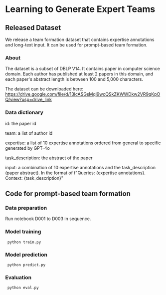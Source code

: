 # Learning to Generate Expert Teams

## Released Dataset

We release a team formation dataset that contains expertise annotations and long-text input. It can be used for prompt-based team formation.



### About
The dataset is a subset of DBLP V14. It contains paper in computer science domain. Each author has published at least 2 papers in this domain, and each paper's abstract length is between 100 and 5,000 characters.

The dataset can be downloaded here: https://drive.google.com/file/d/13IcASGsMql9wcQSkZKWWDkw2VR9qKpOQ/view?usp=drive_link

### Data dictionary

id: the paper id

team: a list of author id

expertise: a list of 10 expertise annotations ordered from general to specific generated by GPT-4o

task_description: the abstract of the paper

input: a combination of 10 expertise annotations and the task_description (paper abstract). In the format of f"Queries: {expertise annotations}. Context: {task_description}"


## Code for prompt-based team formation
### Data preparation 
Run notebook D001 to D003 in sequence.
### Model training 
``` python train.py```
### Model prediction 
``` python predict.py```
### Evaluation
``` python eval.py```
